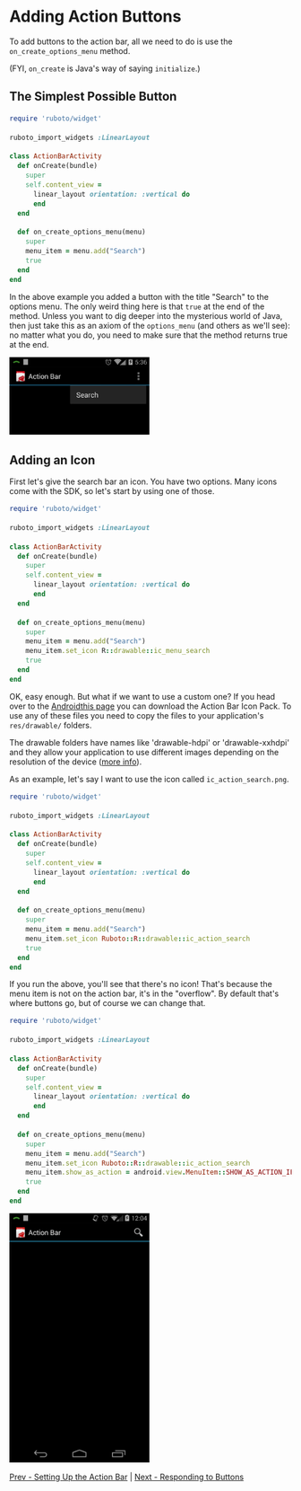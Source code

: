 # Adding Action Buttons

To add buttons to the action bar, all we need to do is use the 
`on_create_options_menu` method. 

(FYI, `on_create` is Java's way of saying `initialize`.)

## The Simplest Possible Button

```ruby
require 'ruboto/widget'

ruboto_import_widgets :LinearLayout

class ActionBarActivity
  def onCreate(bundle)
    super
    self.content_view =
      linear_layout orientation: :vertical do
      end
  end

  def on_create_options_menu(menu)
    super
    menu_item = menu.add("Search")
    true 
  end
end
```

In the above example you added a button with the title "Search" to the options menu. The only weird thing
here is that `true` at the end of the method. Unless you want to dig deeper into the mysterious world of 
Java, then just take this as an axiom of the `options_menu` (and others as we'll see): no matter what
you do, you need to make sure that the method returns true at the end.

  <img src="https://raw.githubusercontent.com/KCErb/hello-ruboto/master/static/actionbar/simple_search.png" alt="First step" width="250px" />

## Adding an Icon

First let's give the search bar an icon. You have two options. Many icons come with the SDK, so let's start by using one of those.


```ruby
require 'ruboto/widget'

ruboto_import_widgets :LinearLayout

class ActionBarActivity
  def onCreate(bundle)
    super
    self.content_view =
      linear_layout orientation: :vertical do
      end
  end

  def on_create_options_menu(menu)
    super
    menu_item = menu.add("Search")
    menu_item.set_icon R::drawable::ic_menu_search
    true 
  end
end
```

OK, easy enough. But what if we want to use a custom one? If you head over to the [Androidthis page](http://developer.android.com/design/downloads/index.html#action-bar-icon-pack) you can download the Action Bar Icon Pack. To use any of these files you need to copy the files to your application's `res/drawable/` folders. 

The drawable folders have names like 'drawable-hdpi' or 'drawable-xxhdpi' and they allow your application to use different images depending on the resolution of the device ([more info](http://stackoverflow.com/questions/11581649/about-android-image-size-and-assets-sizes)).

As an example, let's say I want to use the icon called `ic_action_search.png`. 

```ruby
require 'ruboto/widget'

ruboto_import_widgets :LinearLayout

class ActionBarActivity
  def onCreate(bundle)
    super
    self.content_view =
      linear_layout orientation: :vertical do
      end
  end

  def on_create_options_menu(menu)
    super
    menu_item = menu.add("Search")
    menu_item.set_icon Ruboto::R::drawable::ic_action_search
    true 
  end
end
```

If you run the above, you'll see that there's no icon! That's because the menu item is not on the action bar, it's in the "overflow". By default that's where buttons go, but of course we can change that.


```ruby
require 'ruboto/widget'

ruboto_import_widgets :LinearLayout

class ActionBarActivity
  def onCreate(bundle)
    super
    self.content_view =
      linear_layout orientation: :vertical do
      end
  end

  def on_create_options_menu(menu)
    super
    menu_item = menu.add("Search")
    menu_item.set_icon Ruboto::R::drawable::ic_action_search
    menu_item.show_as_action = android.view.MenuItem::SHOW_AS_ACTION_IF_ROOM
    true 
  end
end
```


  <img src="https://raw.githubusercontent.com/KCErb/hello-ruboto/master/static/actionbar/search_icon.png" alt="First step" width="250px" />



[Prev - Setting Up the Action Bar](https://github.com/KCErb/hello-ruboto/blob/master/training/basics/actionbar/setting-up.md) | [Next - Responding to Buttons](https://github.com/KCErb/hello-ruboto/blob/master/training/basics/actionbar/responding.md)

